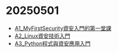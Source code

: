 # 20250501
- [A1_MyFirstSecurity資安入門的第一堂課](https://github.com/MyFirstSecurity2020/20230301)
- [A2_Linux資安技術入門](https://github.com/MyFirstSecurity2020/20230302)
- [A3_Python程式與資安應用入門](https://github.com/MyFirstSecurity2020/SF2023A3)

